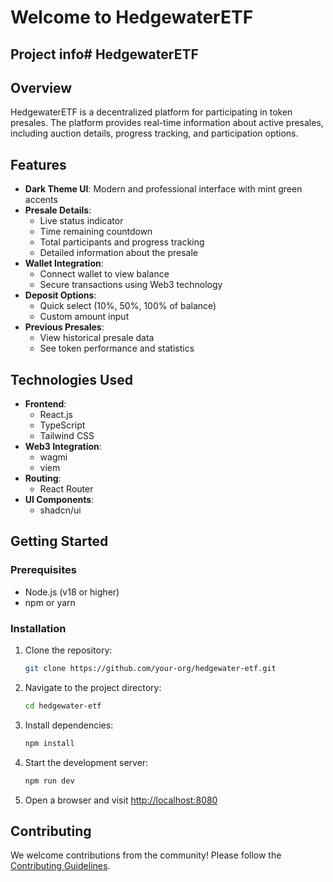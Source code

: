 # Welcome to HedgewaterETF

## Project info# HedgewaterETF

## Overview

HedgewaterETF is a decentralized platform for participating in token presales. The platform provides real-time information about active presales, including auction details, progress tracking, and participation options.

## Features

- **Dark Theme UI**: Modern and professional interface with mint green accents
- **Presale Details**:
  - Live status indicator
  - Time remaining countdown
  - Total participants and progress tracking
  - Detailed information about the presale
- **Wallet Integration**:
  - Connect wallet to view balance
  - Secure transactions using Web3 technology
- **Deposit Options**:
  - Quick select (10%, 50%, 100% of balance)
  - Custom amount input
- **Previous Presales**:
  - View historical presale data
  - See token performance and statistics

## Technologies Used

- **Frontend**:
  - React.js
  - TypeScript
  - Tailwind CSS
- **Web3 Integration**:
  - wagmi
  - viem
- **Routing**:
  - React Router
- **UI Components**:
  - shadcn/ui

## Getting Started

### Prerequisites

- Node.js (v18 or higher)
- npm or yarn

### Installation

1. Clone the repository:

   ```bash
   git clone https://github.com/your-org/hedgewater-etf.git
   ```

2. Navigate to the project directory:

   ```bash
   cd hedgewater-etf
   ```

3. Install dependencies:

   ```bash
   npm install
   ```

4. Start the development server:
   ```bash
   npm run dev
   ```
5. Open a browser and visit [http://localhost:8080](http://localhost:8080)

## Contributing

We welcome contributions from the community! Please follow the [Contributing Guidelines](CONTRIBUTING.md).
